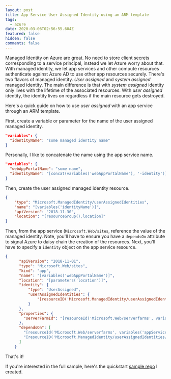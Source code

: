 ```yaml
---
layout: post
title: App Service User Assigned Identity using an ARM template
tags:
  - azure
date: 2020-03-06T02:56:55.604Z
featured: false
hidden: false
comments: false
---
```

Managed Identity on Azure are great. No need to store client secrets corresponding to a service principal, instead we let Azure worry about that. With managed identity, we let app services and other compute resources authenticate against Azure AD to use other app resources securely. There's two flavors of managed identity. *User assigned* and *system assigned* managed identity. The main difference is that with *system assigned* identity only lives with the lifetime of the associated resources. With *user assigned* identity, the identity lives on regardless if the main resource gets destroyed. 

Here's a quick guide on how to use *user assigned* with an app service through an ARM template.

<!--more-->

First, create a variable or parameter for the name of the user assigned managed identity.

```json
"variables": {
  "identityName": "some managed identity name"
}
```

Personally, I like to concatenate the name using the app service name.

```json
"variables": {
  "webAppPortalName": "some name",
  "identityName": "[concat(variables('webAppPortalName'), '-identity')]"
}
```

Then, create the user assigned managed identity resource. 

```json
{
    "type": "Microsoft.ManagedIdentity/userAssignedIdentities",
    "name": "[variables('identityName')]",
    "apiVersion": "2018-11-30",
    "location": "[resourceGroup().location]"
}
```

Then, from the app service (`Microsoft.Web/sites`, reference the value of the managed identity. Note, you'll have to ensure you have a `dependsOn` attribute to signal Azure to daisy chain the creation of the resources. Next, you'll have to specify a `identity` object on the app service resource.

```json
{
      "apiVersion": "2018-11-01",
      "type": "Microsoft.Web/sites",
      "kind": "app",
      "name": "[variables('webAppPortalName')]",
      "location": "[parameters('location')]",
      "identity": {
          "type": "UserAssigned",
          "userAssignedIdentities": {
              "[resourceID('Microsoft.ManagedIdentity/userAssignedIdentities/',variables('identityName'))]": {}
          }
      },
      "properties": {
        "serverFarmId": "[resourceId('Microsoft.Web/serverfarms', variables('appServicePlanName'))]"
      },
      "dependsOn": [
        "[resourceId('Microsoft.Web/serverfarms', variables('appServicePlanName'))]",
        "[resourceID('Microsoft.ManagedIdentity/userAssignedIdentities/',variables('identityName'))]"
      ]
    }
```

That's it!

If you're interested in the full sample, here's the quickstart [sample repo](https://github.com/fgauna12/AzureQuickstartUserAssignedManagedIdentity) I created.